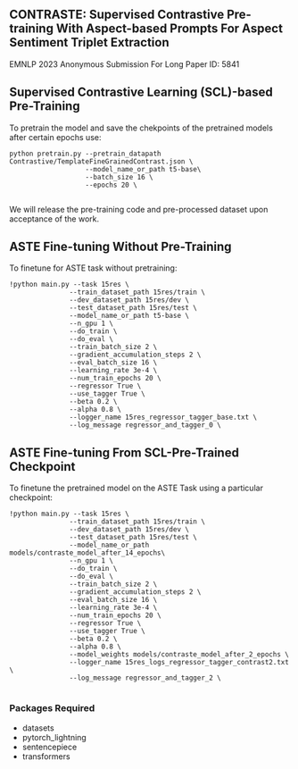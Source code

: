 ## CONTRASTE: Supervised Contrastive Pre-training With Aspect-based Prompts For Aspect Sentiment Triplet Extraction

EMNLP 2023 Anonymous Submission For Long Paper ID: 5841

## Supervised Contrastive Learning (SCL)-based Pre-Training

To pretrain the model and save the chekpoints of the pretrained models after certain epochs use:

```
python pretrain.py --pretrain_datapath Contrastive/TemplateFineGrainedContrast.json \
                   --model_name_or_path t5-base\
                   --batch_size 16 \
                   --epochs 20 \
     
 ```

We will release the pre-training code and pre-processed dataset upon acceptance of the work.


## ASTE Fine-tuning Without Pre-Training

To finetune for ASTE task without pretraining:
 
 ```
!python main.py --task 15res \
                --train_dataset_path 15res/train \
                --dev_dataset_path 15res/dev \
                --test_dataset_path 15res/test \
                --model_name_or_path t5-base \
                --n_gpu 1 \
                --do_train \
                --do_eval \
                --train_batch_size 2 \
                --gradient_accumulation_steps 2 \
                --eval_batch_size 16 \
                --learning_rate 3e-4 \
                --num_train_epochs 20 \
                --regressor True \
                --use_tagger True \
                --beta 0.2 \
                --alpha 0.8 \
                --logger_name 15res_regressor_tagger_base.txt \
                --log_message regressor_and_tagger_0 \
 
 ```

 
## ASTE Fine-tuning From SCL-Pre-Trained Checkpoint

To finetune the pretrained model on the ASTE Task using a particular checkpoint:
 
 ```
!python main.py --task 15res \
                --train_dataset_path 15res/train \
                --dev_dataset_path 15res/dev \
                --test_dataset_path 15res/test \
                --model_name_or_path models/contraste_model_after_14_epochs\
                --n_gpu 1 \
                --do_train \
                --do_eval \
                --train_batch_size 2 \
                --gradient_accumulation_steps 2 \
                --eval_batch_size 16 \
                --learning_rate 3e-4 \
                --num_train_epochs 20 \
                --regressor True \
                --use_tagger True \
                --beta 0.2 \
                --alpha 0.8 \
                --model_weights models/contraste_model_after_2_epochs \
                --logger_name 15res_logs_regressor_tagger_contrast2.txt \
                --log_message regressor_and_tagger_2 \
     
 ```
 
### Packages Required
  
  * datasets
  * pytorch_lightning
  * sentencepiece
  * transformers

